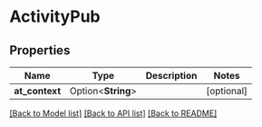 # ActivityPub

## Properties

Name | Type | Description | Notes
------------ | ------------- | ------------- | -------------
**at_context** | Option<**String**> |  | [optional]

[[Back to Model list]](../README.md#documentation-for-models) [[Back to API list]](../README.md#documentation-for-api-endpoints) [[Back to README]](../README.md)


